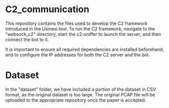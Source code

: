 # C2_communication
This repository contains the files used to develop the C2 framework introduced in the Usinexi tool. To run the C2 framework, navigate to the "websock_c2" directory, start the c2-sniffer to launch the server, and then connect the bot to it.

It is important to ensure all required dependencies are installed beforehand, and to configure the IP addresses for both the C2 server and the bot.

# Dataset
In the "dataset" folder, we have included a portion of the dataset in CSV format, as the original dataset is too large. The original PCAP file will be uploaded to the appropriate repository once the paper is accepted.